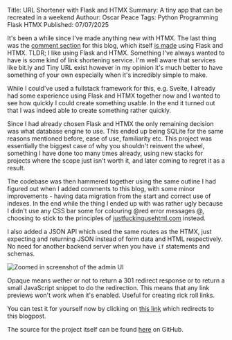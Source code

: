 Title: URL Shortener with Flask and HTMX
Summary: A tiny app that can be recreated in a weekend 
Authour: Oscar Peace
Tags: Python
    Programming
    Flask
    HTMX
Published: 07/07/2025

It's been a while since I've made anything new with HTMX. The last thing was the [comment section](/blog/more-blog-updates) for this blog, which itself [is made](/blog/making-a-blog-with-flask-and-htmx) using Flask and HTMX. TLDR; I like using Flask and HTMX. Something I've always wanted to have is some kind of link shortening service. I'm well aware that services like bit.ly and Tiny URL exist however in my opinion it's much better to have something of your own especially when it's incredibly simple to make.

While I could've used a fullstack framework for this, e.g. Svelte, I already had some experience using Flask and HTMX together now and I wanted to see how quickly I could create something usable. In the end it turned out that I was indeed able to create something rather quickly. 

Since I had already chosen Flask and HTMX the only remaining decision was what database engine to use. This ended up being SQLite for the same reasons mentioned before, ease of use, familiarity etc. This project was essentially the biggest case of why you shouldn't reinvent the wheel, something I have done too many times already, using new stacks for projects where the scope just isn't worth it, and later coming to regret it as a result.

The codebase was then hammered together using the same outline I had figured out when I added comments to this blog, with some minor improvements - having data migration from the start and correct use of indexes. In the end while the thing I ended up with was rather ugly because I didn't use any CSS bar some for colouring @red error messages @, choosing to stick to the principles of [justfuckingusehtml.com](https://justfuckingusehtml.com/) instead.

I also added a JSON API which used the same routes as the HTMX, just expecting and returning JSON instead of form data and HTML respectively. No need for another backend server when you have `if` statements and schemas.

![](/content/assets/signpost%20admin%20ui.png "Zoomed in screenshot of the admin UI")

Opaque means wether or not to return a 301 redirect response or to return a small JavaScript snippet to do the redirection. This means that any link previews won't work when it's enabled. Useful for creating rick roll links.

You can test it for yourself now by clicking on [this link](https://ospe.lol/o7JU) which redirects to this blogpost.

The source for the project itself can be found [here](https://github.com/sccreeper/signpost) on GitHub.